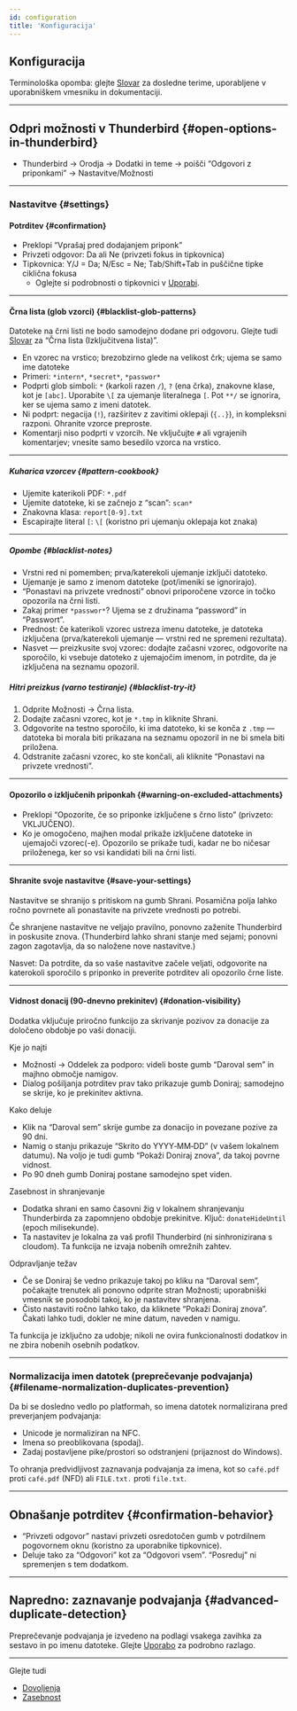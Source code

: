 ```yaml
---
id: configuration
title: 'Konfiguracija'
---
```


## Konfiguracija

Terminološka opomba: glejte [Slovar](glossary) za dosledne terime, uporabljene v uporabniškem vmesniku in dokumentaciji.

---

## Odpri možnosti v Thunderbird {#open-options-in-thunderbird}

- Thunderbird → Orodja → Dodatki in teme → poišči “Odgovori z priponkami” → Nastavitve/Možnosti

---

### Nastavitve {#settings}

#### Potrditev {#confirmation}

- Preklopi “Vprašaj pred dodajanjem priponk”
- Privzeti odgovor: Da ali Ne (privzeti fokus in tipkovnica)
- Tipkovnica: Y/J = Da; N/Esc = Ne; Tab/Shift+Tab in puščične tipke ciklična fokusa
  - Oglejte si podrobnosti o tipkovnici v [Uporabi](usage#keyboard-shortcuts).

---

#### Črna lista (glob vzorci) {#blacklist-glob-patterns}

Datoteke na črni listi ne bodo samodejno dodane pri odgovoru. Glejte tudi [Slovar](glossary) za “Črna lista (Izključitvena lista)”.

- En vzorec na vrstico; brezobzirno glede na velikost črk; ujema se samo ime datoteke
- Primeri: `*intern*`, `*secret*`, `*passwor*`
- Podprti glob simboli: `*` (karkoli razen `/`), `?` (ena črka), znakovne klase, kot je `[abc]`. Uporabite `\[` za ujemanje literalnega `[`. Pot `**/` se ignorira, ker se ujema samo z imeni datotek.
- Ni podprt: negacija (`!`), razširitev z zavitimi oklepaji (`{..}`), in kompleksni razponi. Ohranite vzorce preproste.
- Komentarji niso podprti v vzorcih. Ne vključujte `#` ali vgrajenih komentarjev; vnesite samo besedilo vzorca na vrstico.

---

##### Kuharica vzorcev {#pattern-cookbook}

- Ujemite katerikoli PDF: `*.pdf`
- Ujemite datoteke, ki se začnejo z “scan”: `scan*`
- Znakovna klasa: `report[0-9].txt`
- Escapirajte literal `[`: `\[` (koristno pri ujemanju oklepaja kot znaka)

---

##### Opombe {#blacklist-notes}

- Vrstni red ni pomemben; prva/katerekoli ujemanje izključi datoteko.
- Ujemanje je samo z imenom datoteke (pot/imeniki se ignorirajo).
- “Ponastavi na privzete vrednosti” obnovi priporočene vzorce in točko opozorila na črni listi.
- Zakaj primer `*passwor*`? Ujema se z družinama “password” in “Passwort”.
- Prednost: če katerikoli vzorec ustreza imenu datoteke, je datoteka izključena (prva/katerekoli ujemanje — vrstni red ne spremeni rezultata).
- Nasvet — preizkusite svoj vzorec: dodajte začasni vzorec, odgovorite na sporočilo, ki vsebuje datoteko z ujemajočim imenom, in potrdite, da je izključena na seznamu opozoril.

##### Hitri preizkus (varno testiranje) {#blacklist-try-it}

1. Odprite Možnosti → Črna lista.
2. Dodajte začasni vzorec, kot je `*.tmp` in kliknite Shrani.
3. Odgovorite na testno sporočilo, ki ima datoteko, ki se konča z `.tmp` — datoteka bi morala biti prikazana na seznamu opozoril in ne bi smela biti priložena.
4. Odstranite začasni vzorec, ko ste končali, ali kliknite “Ponastavi na privzete vrednosti”.

---

#### Opozorilo o izključenih priponkah {#warning-on-excluded-attachments}

- Preklopi “Opozorite, če so priponke izključene s črno listo” (privzeto: VKLJUČENO).
- Ko je omogočeno, majhen modal prikaže izključene datoteke in ujemajoči vzorec(-e). Opozorilo se prikaže tudi, kadar ne bo ničesar priloženega, ker so vsi kandidati bili
  na črni listi.

---

#### Shranite svoje nastavitve {#save-your-settings}

Nastavitve se shranijo s pritiskom na gumb Shrani. Posamična polja lahko ročno povrnete ali ponastavite na privzete vrednosti po potrebi.

Če shranjene nastavitve ne veljajo pravilno, ponovno zaženite Thunderbird in poskusite znova. (Thunderbird lahko shrani stanje med sejami; ponovni zagon zagotavlja, da so naložene nove nastavitve.)

Nasvet: Da potrdite, da so vaše nastavitve začele veljati, odgovorite na katerokoli sporočilo s priponko in preverite potrditev ali opozorilo črne liste.

---

#### Vidnost donacij (90-dnevno prekinitev) {#donation-visibility}

Dodatka vključuje priročno funkcijo za skrivanje pozivov za donacije za določeno obdobje po vaši donaciji.

Kje jo najti

- Možnosti → Oddelek za podporo: videli boste gumb “Daroval sem” in majhno območje namigov.
- Dialog pošiljanja potrditev prav tako prikazuje gumb Doniraj; samodejno se skrije, ko je prekinitev aktivna.

Kako deluje

- Klik na “Daroval sem” skrije gumbe za donacijo in povezane pozive za 90 dni.
- Namig o stanju prikazuje “Skrito do YYYY‑MM‑DD” (v vašem lokalnem datumu). Na voljo je tudi gumb “Pokaži Doniraj znova”, da takoj povrne vidnost.
- Po 90 dneh gumb Doniraj postane samodejno spet viden.

Zasebnost in shranjevanje

- Dodatka shrani en samo časovni žig v lokalnem shranjevanju Thunderbirda za zapomnjeno obdobje prekinitve. Ključ: `donateHideUntil` (epoch milisekunde).
- Ta nastavitev je lokalna za vaš profil Thunderbird (ni sinhronizirana s cloudom). Ta funkcija ne izvaja nobenih omrežnih zahtev.

Odpravljanje težav

- Če se Doniraj še vedno prikazuje takoj po kliku na “Daroval sem”, počakajte trenutek ali ponovno odprite stran Možnosti; uporabniški vmesnik se posodobi takoj, ko je nastavitev shranjena.
- Čisto nastaviti ročno lahko tako, da kliknete “Pokaži Doniraj znova”. Čakati lahko tudi, dokler ne mine datum, naveden v namigu.

Ta funkcija je izključno za udobje; nikoli ne ovira funkcionalnosti dodatkov in ne zbira nobenih osebnih podatkov.

---

### Normalizacija imen datotek (preprečevanje podvajanja) {#filename-normalization-duplicates-prevention}

Da bi se dosledno vedlo po platformah, so imena datotek normalizirana pred preverjanjem podvajanja:

- Unicode je normaliziran na NFC.
- Imena so preoblikovana (spodaj).
- Zadaj postavljene pike/prostori so odstranjeni (prijaznost do Windows).

To ohranja predvidljivost zaznavanja podvajanja za imena, kot so `café.pdf` proti `café.pdf` (NFD) ali `FILE.txt.` proti `file.txt`.

---

## Obnašanje potrditev {#confirmation-behavior}

- “Privzeti odgovor” nastavi privzeti osredotočen gumb v potrdilnem pogovornem oknu (koristno za uporabnike tipkovnice).
- Deluje tako za “Odgovori” kot za “Odgovori vsem”. “Posreduj” ni spremenjen s tem dodatkom.

---

## Napredno: zaznavanje podvajanja {#advanced-duplicate-detection}

Preprečevanje podvajanja je izvedeno na podlagi vsakega zavihka za sestavo in po imenu datoteke. Glejte [Uporabo](usage#behavior-details) za podrobno razlago.

---

Glejte tudi

- [Dovoljenja](permissions)
- [Zasebnost](privacy)
